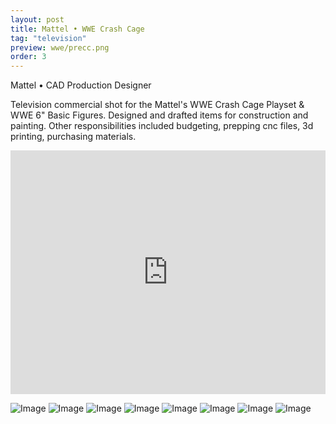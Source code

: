 ```yaml
---
layout: post
title: Mattel • WWE Crash Cage
tag: "television"
preview: wwe/precc.png
order: 3
---
```

Mattel • CAD Production Designer

Television commercial shot for the Mattel's WWE Crash Cage Playset & WWE 6" Basic Figures. Designed and drafted items for construction and painting. Other responsibilities included budgeting, prepping cnc files, 3d printing, purchasing materials.

<iframe frameborder="0" scrolling="no" height="390" width="100%" src="https://www.youtube.com/embed/ERd4uKqD0zc?controls=0&showinfo=0" allow="autoplay; encrypted-media" allowfullscreen></iframe>

![Image](1cc.png)
![Image](2cc.png)
![Image](3cc.png)
![Image](4cc.png)
![Image](5cc.png)
![Image](6cc.png)
![Image](7cc.png)
![Image](8cc.png)
